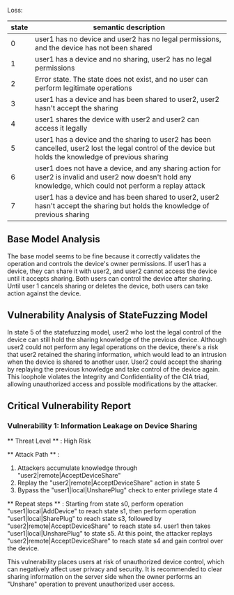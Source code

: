 Loss: 

|state|semantic description|
|---|------|
|0|user1 has no device and user2 has no legal permissions, and the device has not been shared|
|1|user1 has a device and no sharing, user2 has no legal permissions|
|2|Error state. The state does not exist, and no user can perform legitimate operations |
|3|user1 has a device and has been shared to user2, user2 hasn't accept the sharing|
|4|user1 shares the device with user2 and user2 can access it legally|
|5|user1 has a device and the sharing to user2 has been cancelled, user2 lost the legal control of the device but holds the knowledge of previous sharing| 
|6|user1 does not have a device, and any sharing action for user2 is invalid and user2 now doesn't hold any knowledge, which could not perform a replay attack |
|7|user1 has a device and has been shared to user2, user2 hasn't accept the sharing but holds the knowledge of previous sharing |

## Base Model Analysis
The base model seems to be fine because it correctly validates the operation and controls the device's owner permissions. If user1 has a device, they can share it with user2, and user2 cannot access the device until it accepts sharing. Both users can control the device after sharing. Until user 1 cancels sharing or deletes the device, both users can take action against the device. 

## Vulnerability Analysis of StateFuzzing Model
In state 5 of the statefuzzing model, user2 who lost the legal control of the device can still hold the sharing knowledge of the previous device. Although user2 could not perform any legal operations on the device, there's a risk that user2 retained the sharing information, which would lead to an intrusion when the device is shared to another user. User2 could accept the sharing by replaying the previous knowledge and take control of the device again. This loophole violates the Integrity and Confidentiality of the CIA triad, allowing unauthorized access and possible modifications by the attacker. 

## Critical Vulnerability Report

### Vulnerability 1: Information Leakage on Device Sharing

** Threat Level ** : High Risk

** Attack Path ** :
1. Attackers accumulate knowledge through "user2|remote|AcceptDeviceShare"
2. Replay the "user2|remote|AcceptDeviceShare" action in state 5
3. Bypass the "user1|local|UnsharePlug" check to enter privilege state 4

** Repeat steps ** :
Starting from state s0, perform operation "user1|local|AddDevice" to reach state s1, then perform operation "user1|local|SharePlug" to reach state s3, followed by "user2|remote|AcceptDeviceShare" to reach state s4. user1 then takes "user1|local|UnsharePlug" to state s5. At this point, the attacker replays "user2|remote|AcceptDeviceShare" to reach state s4 and gain control over the device. 

This vulnerability places users at risk of unauthorized device control, which can negatively affect user privacy and security. It is recommended to clear sharing information on the server side when the owner performs an "Unshare" operation to prevent unauthorized user access.